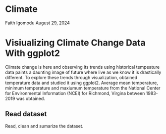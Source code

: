Climate
================
Faith Igomodu
August 29, 2024

# Visiualizing Climate Change Data With ggplot2

Climate change is here and observing its trends using historical
tempeature data paints a daunting image of future where live as we know
it is drastically different. To explore these trends through
visualization, obtained temperature data and studied it using ggplot2.
Average mean temperature, minimum temperature and maxiumum temperature
from the National Center for Environmental Information (NCEI) for
Richmond, Virgina between 1983-2019 was obtained.

## Read dataset

Read, clean and sumarize the dataset.
